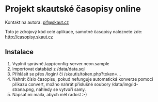 Projekt skautské časopisy online
================================
Kontakt na autora: pif@skaut.cz

Toto je zdrojový kód celé aplikace, samotné časopisy naleznete zde: http://casopisy.skaut.cz 


Instalace
---------
1. Vyplnit správně /app/config-server.neon.sample
2. Importovat databázi z /data/data.sql
3. Přihlásit se přes /login/ či /skautis/token.php?token=...
4. Nahrát číslo časopisu, pokud nefunguje automatická konverze pomocí příkazu convert, možno nahrát příslušné soubory /data/img/id-strana.png, náhledy se vytvoří samy.
5. Napsat mi maila, abych měl radost :-)

